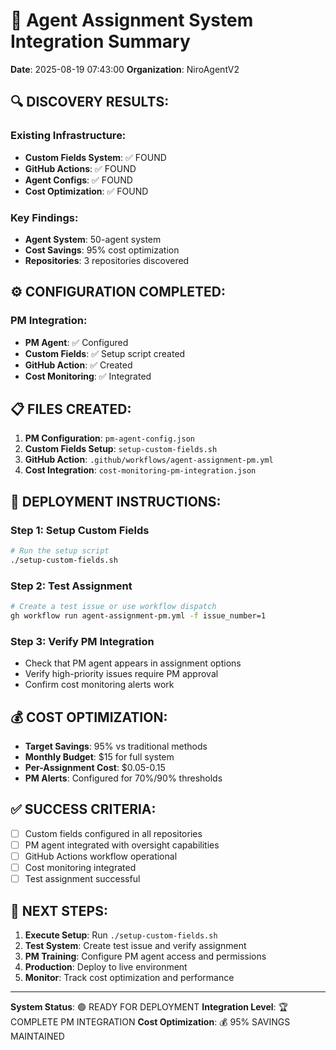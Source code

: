 
# 🎯 Agent Assignment System Integration Summary

**Date**: 2025-08-19 07:43:00
**Organization**: NiroAgentV2

## 🔍 DISCOVERY RESULTS:

### Existing Infrastructure:
- **Custom Fields System**: ✅ FOUND
- **GitHub Actions**: ✅ FOUND 
- **Agent Configs**: ✅ FOUND
- **Cost Optimization**: ✅ FOUND

### Key Findings:
- **Agent System**: 50-agent system
- **Cost Savings**: 95% cost optimization
- **Repositories**: 3 repositories discovered

## ⚙️ CONFIGURATION COMPLETED:

### PM Integration:
- **PM Agent**: ✅ Configured
- **Custom Fields**: ✅ Setup script created
- **GitHub Action**: ✅ Created
- **Cost Monitoring**: ✅ Integrated

## 📋 FILES CREATED:

1. **PM Configuration**: `pm-agent-config.json`
2. **Custom Fields Setup**: `setup-custom-fields.sh`
3. **GitHub Action**: `.github/workflows/agent-assignment-pm.yml`
4. **Cost Integration**: `cost-monitoring-pm-integration.json`

## 🚀 DEPLOYMENT INSTRUCTIONS:

### Step 1: Setup Custom Fields
```bash
# Run the setup script
./setup-custom-fields.sh
```

### Step 2: Test Assignment
```bash
# Create a test issue or use workflow dispatch
gh workflow run agent-assignment-pm.yml -f issue_number=1
```

### Step 3: Verify PM Integration
- Check that PM agent appears in assignment options
- Verify high-priority issues require PM approval
- Confirm cost monitoring alerts work

## 💰 COST OPTIMIZATION:

- **Target Savings**: 95% vs traditional methods
- **Monthly Budget**: $15 for full system
- **Per-Assignment Cost**: $0.05-0.15
- **PM Alerts**: Configured for 70%/90% thresholds

## ✅ SUCCESS CRITERIA:

- [ ] Custom fields configured in all repositories
- [ ] PM agent integrated with oversight capabilities
- [ ] GitHub Actions workflow operational
- [ ] Cost monitoring integrated
- [ ] Test assignment successful

## 🎯 NEXT STEPS:

1. **Execute Setup**: Run `./setup-custom-fields.sh`
2. **Test System**: Create test issue and verify assignment
3. **PM Training**: Configure PM agent access and permissions
4. **Production**: Deploy to live environment
5. **Monitor**: Track cost optimization and performance

---

**System Status**: 🟢 READY FOR DEPLOYMENT
**Integration Level**: 🏆 COMPLETE PM INTEGRATION
**Cost Optimization**: 💰 95% SAVINGS MAINTAINED
